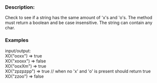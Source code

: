 ### Description:
Check to see if a string has the same amount of 'x's and 'o's. The method must return a boolean and be case insensitive. The string can contain any char.

### Examples 
input/output: <br>
XO("ooxx") => true <br>
XO("xooxx") => false <br>
XO("ooxXm") => true <br>
XO("zpzpzpp") => true // when no 'x' and 'o' is present should return true <br>
XO("zzoo") => false